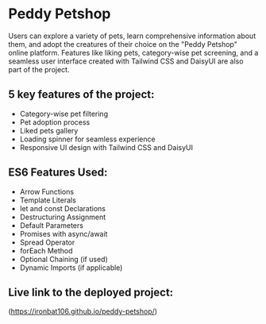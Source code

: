 # Peddy Petshop
Users can explore a variety of pets, learn comprehensive information about them, and adopt the creatures of their choice on the "Peddy Petshop" online platform. Features like liking pets, category-wise pet screening, and a seamless user interface created with Tailwind CSS and DaisyUI are also part of the project.

## 5 key features of the project:
* Category-wise pet filtering
* Pet adoption process
* Liked pets gallery
* Loading spinner for seamless experience
* Responsive UI design with Tailwind CSS and DaisyUI

## ES6 Features Used:
* Arrow Functions
* Template Literals
* let and const Declarations
* Destructuring Assignment
* Default Parameters
* Promises with async/await
* Spread Operator
* forEach Method
* Optional Chaining (if used)
* Dynamic Imports (if applicable)

## Live link to the deployed project:
(https://ironbat106.github.io/peddy-petshop/)
